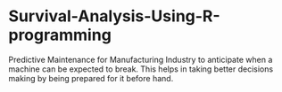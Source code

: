 # Survival-Analysis-Using-R-programming
Predictive Maintenance for Manufacturing Industry to anticipate when a machine can be expected to break. This helps in taking better decisions making by being prepared for it before hand.
